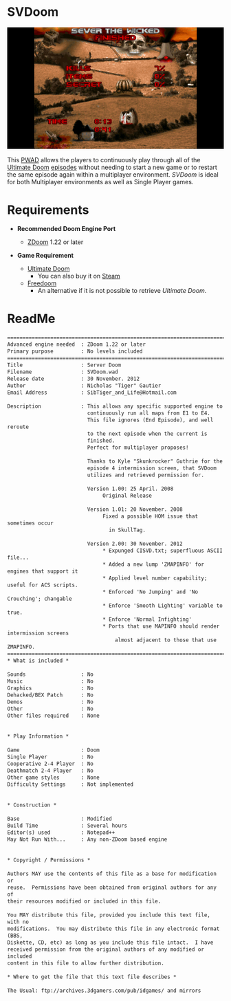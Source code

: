 # SVDoom
![Thy Flesh Consumed Intermission Screen](https://github.com/SibTiger/SVDoom/blob/main/GitHub%20Services/ReadMe/SVDoom.png)

This [PWAD](http://doomwiki.org/wiki/PWAD) allows the players to continuously play through all of the [Ultimate Doom](https://store.steampowered.com/app/2280) [episodes](https://doomwiki.org/wiki/The_Ultimate_Doom#Episodes) without needing to start a new game or to restart the same episode again within a multiplayer environment.  _SVDoom_ is ideal for both Multiplayer environments as well as Single Player games.

# Requirements

* **Recommended Doom Engine Port**
  * [ZDoom](https://zdoom.org/index) 1.22 or later

* **Game Requirement**
  * [Ultimate Doom](http://www.idsoftware.com/)
    * You can also buy it on [Steam](https://store.steampowered.com/app/2280/)
  * [Freedoom](http://freedoom.github.io/index.html)
    * An alternative if it is not possible to retrieve _Ultimate Doom_.


# ReadMe
```
===========================================================================
Advanced engine needed  : ZDoom 1.22 or later
Primary purpose         : No levels included
===========================================================================
Title                   : Server Doom
Filename                : SVDoom.wad
Release date            : 30 November. 2012
Author                  : Nicholas "Tiger" Gautier
Email Address           : SibTiger_and_Life@Hotmail.com

Description             : This allows any specific supported engine to
                          continuously run all maps from E1 to E4.
                          This file ignores (End Episode), and well reroute
                          to the next episode when the current is
                          finished.
                          Perfect for multiplayer proposes!
                          
                          Thanks to Kyle "Skunkrocker" Guthrie for the
                          episode 4 intermission screen, that SVDoom
                          utilizes and retrieved permission for.
                          
                          Version 1.00: 25 April. 2008
                               Original Release
                          
                          Version 1.01: 20 November. 2008
                               Fixed a possible HOM issue that sometimes occur
                                 in SkullTag.
                          
                          Version 2.00: 30 November. 2012
                               * Expunged CISVD.txt; superfluous ASCII file...
                               * Added a new lump 'ZMAPINFO' for engines that support it
                               * Applied level number capability; useful for ACS scripts.
                               * Enforced 'No Jumping' and 'No Crouching'; changable
                               * Enforce 'Smooth Lighting' variable to true.
                               * Enforce 'Normal Infighting'
                               * Ports that use MAPINFO should render intermission screens
                                   almost adjacent to those that use ZMAPINFO.
===========================================================================
* What is included *

Sounds                  : No
Music                   : No
Graphics                : No
Dehacked/BEX Patch      : No
Demos                   : No
Other                   : No
Other files required    : None


* Play Information *

Game                    : Doom
Single Player           : No
Cooperative 2-4 Player  : No
Deathmatch 2-4 Player   : No
Other game styles       : None
Difficulty Settings     : Not implemented


* Construction *

Base                    : Modified
Build Time              : Several hours
Editor(s) used          : Notepad++
May Not Run With...     : Any non-ZDoom based engine


* Copyright / Permissions *

Authors MAY use the contents of this file as a base for modification or
reuse.  Permissions have been obtained from original authors for any of
their resources modified or included in this file.

You MAY distribute this file, provided you include this text file, with no
modifications.  You may distribute this file in any electronic format (BBS,
Diskette, CD, etc) as long as you include this file intact.  I have
received permission from the original authors of any modified or included
content in this file to allow further distribution.

* Where to get the file that this text file describes *

The Usual: ftp://archives.3dgamers.com/pub/idgames/ and mirrors
```
